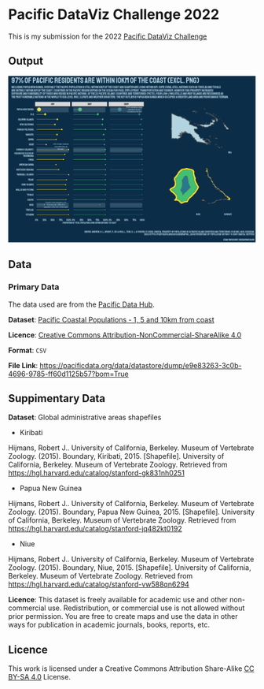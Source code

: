 # Pacific DataViz Challenge 2022

This is my submission for the 2022 [Pacific DataViz Challenge](https://dataviz.pacificdata.org/)

## Output

![](/output/Rplot06.png)

## Data

### Primary Data

The data used are from the [Pacific Data Hub](https://pacificdata.org/).

**Dataset**: [Pacific Coastal Populations - 1, 5 and 10km from coast](https://pacificdata.org/data/geographic_data/percentage-of-population-within-1-5-10km-coastal-buffers/resource/e9e83263-3c0b-4696-9785-ff60d1125b57)

**Licence**: [Creative Commons Attribution-NonCommercial-ShareAlike 4.0](https://creativecommons.org/licenses/by-nc-sa/4.0/legalcode)

**Format**: `CSV`

**File Link**: <https://pacificdata.org/data/datastore/dump/e9e83263-3c0b-4696-9785-ff60d1125b57?bom=True>

## Suppimentary Data

**Dataset**: Global administrative areas shapefiles

-   Kiribati

Hijmans, Robert J.. University of California, Berkeley. Museum of Vertebrate Zoology. (2015). Boundary, Kiribati, 2015. [Shapefile]. University of California, Berkeley. Museum of Vertebrate Zoology. Retrieved from <https://hgl.harvard.edu/catalog/stanford-gk831nh0251>

-   Papua New Guinea

Hijmans, Robert J.. University of California, Berkeley. Museum of Vertebrate Zoology. (2015). Boundary, Papua New Guinea, 2015. [Shapefile]. University of California, Berkeley. Museum of Vertebrate Zoology. Retrieved from <https://hgl.harvard.edu/catalog/stanford-jq482kt0192>

-   Niue

Hijmans, Robert J.. University of California, Berkeley. Museum of Vertebrate Zoology. (2015). Boundary, Niue, 2015. [Shapefile]. University of California, Berkeley. Museum of Vertebrate Zoology. Retrieved from <https://hgl.harvard.edu/catalog/stanford-vw588qn6294>

**Licence**: This dataset is freely available for academic use and other non-commercial use. Redistribution, or commercial use is not allowed without prior permission. You are free to create maps and use the data in other ways for publication in academic journals, books, reports, etc.

## Licence

This work is licensed under a Creative Commons Attribution Share-Alike [CC BY-SA 4.0](https://creativecommons.org/licenses/by-sa/4.0/) License.
